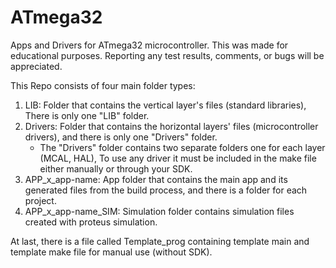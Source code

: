 # ATmega32
Apps and Drivers for ATmega32 microcontroller. This was made for educational purposes. Reporting any test results, comments, or bugs will be appreciated.

This Repo consists of four main folder types:
  1. LIB: Folder that contains the vertical layer's files (standard libraries), There is only one "LIB" folder.
  2. Drivers: Folder that contains the horizontal layers' files (microcontroller drivers), and there is only one "Drivers" folder.
       * The "Drivers" folder contains two separate folders one for each layer (MCAL, HAL), To use any driver it must be included
         in the make file either manually or through your SDK.
  4. APP_x_app-name: App folder that contains the main app and its generated files from the build process, and there is a folder for each project.
  5. APP_x_app-name_SIM: Simulation folder contains simulation files created with proteus simulation.

At last, there is a file called Template_prog containing template main and template make file for manual use (without SDK).

